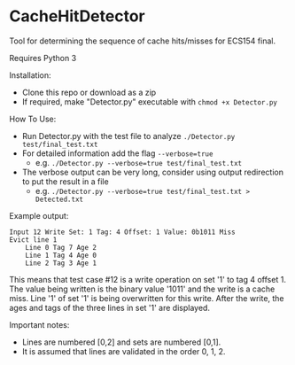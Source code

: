 # CacheHitDetector
Tool for determining the sequence of cache hits/misses for ECS154 final.

Requires Python 3

Installation:
* Clone this repo or download as a zip
* If required, make "Detector.py" executable with `chmod +x Detector.py`


How To Use:
* Run Detector.py with the test file to analyze `./Detector.py test/final_test.txt`
* For detailed information add the flag `--verbose=true`
  * e.g. `./Detector.py --verbose=true test/final_test.txt`
* The verbose output can be very long, consider using output redirection to put the result in a file
  * e.g. `./Detector.py --verbose=true test/final_test.txt > Detected.txt`

Example output:

```
Input 12 Write Set: 1 Tag: 4 Offset: 1 Value: 0b1011 Miss
Evict line 1
	Line 0 Tag 7 Age 2
	Line 1 Tag 4 Age 0
	Line 2 Tag 3 Age 1
```

This means that test case #12 is a write operation on set '1' to tag 4 offset 1. 
The value being written is the binary value '1011' and the write is a cache miss.
Line '1' of set '1' is being overwritten for this write.
After the write, the ages and tags of the three lines in set '1' are displayed.

Important notes: 
* Lines are numbered [0,2] and sets are numbered [0,1].
* It is assumed that lines are validated in the order 0, 1, 2.
